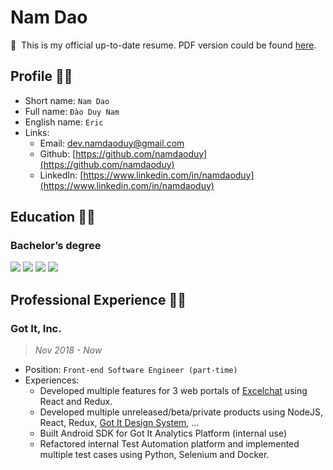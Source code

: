 # Nam Dao

<!-- mdonly-start -->
👋 &nbsp;This is my official up-to-date resume. PDF version could be found [here]().
<!-- mdonly-end -->


## Profile 💁‍♂️

- Short name: `Nam Dao`
- Full name: `Đào Duy Nam`
- English name: `Eric`
- Links:
  - Email: [dev.namdaoduy@gmail.com](mailto:dev.namdaoduy@gmail.com)
  - Github: [https://github.com/namdaoduy](https://github.com/namdaoduy)
  - LinkedIn: [https://www.linkedin.com/in/namdaoduy](https://www.linkedin.com/in/namdaoduy)


## Education 👨‍🎓

### Bachelor’s degree
<img src="https://img.shields.io/badge/%40-HUST-red" /> <img src="https://img.shields.io/badge/major-SE-orange" /> <img src="https://img.shields.io/badge/progress-80%25-yellow" /> <img src="https://img.shields.io/badge/GPA-%E2%98%85%E2%98%85%E2%98%85%E2%98%86-green" />


## Professional Experience 👨‍💻

### Got It, Inc.
> *Nov 2018 - Now*

- Position: `Front-end Software Engineer (part-time)`
- Experiences:
  - Developed multiple features for 3 web portals of [Excelchat](https://www.got-it.ai/solutions/excel-chat/) using React and Redux.
  - Developed multiple unreleased/beta/private products using NodeJS, React, Redux, [Got It Design System](https://designsystem.got-it.ai/), ...
  - Built Android SDK for Got It Analytics Platform (internal use)
  - Refactored internal Test Automation platform and implemented multiple test cases using Python, Selenium and Docker.
